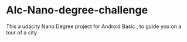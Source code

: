 # Alc-Nano-degree-challenge
This a udacity Nano Degree  project for Android Basic , to guide you on a tour of a city
